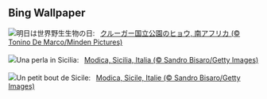 ## Bing Wallpaper
![](https://www.bing.com/th?id=OHR.KrugerLeopard_JA-JP0770741894_UHD.jpg&w=1000)明日は世界野生生物の日:&nbsp;&ensp;[クルーガー国立公園のヒョウ, 南アフリカ (© Tonino De Marco/Minden Pictures)](https://www.bing.com/th?id=OHR.KrugerLeopard_JA-JP0770741894_UHD.jpg)
<br><br/>
![](https://www.bing.com/th?id=OHR.ModicaItaly_IT-IT4926775993_UHD.jpg&w=1000)Una perla in Sicilia:&nbsp;&ensp;[Modica, Sicilia, Italia (© Sandro Bisaro/Getty Images)](https://www.bing.com/th?id=OHR.ModicaItaly_IT-IT4926775993_UHD.jpg)
<br><br/>
![](https://www.bing.com/th?id=OHR.ModicaItaly_FR-FR5433904766_UHD.jpg&w=1000)Un petit bout de Sicile:&nbsp;&ensp;[Modica, Sicile, Italie  (© Sandro Bisaro/Getty Images)](https://www.bing.com/th?id=OHR.ModicaItaly_FR-FR5433904766_UHD.jpg)
<br><br/>
